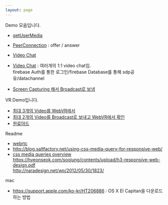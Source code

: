 ```yaml
---
layout: page
---
```


Demo 모음입니다.  

* [getUserMedia](https://jinfromkorea.github.io/hello-world/src/getusermedia/ "getUserMedia")  

* [PeerConnection](https://jinfromkorea.github.io/hello-world/src/peerconnection/ "PeerConnection with firebase") : offer / answer  

* [Video Chat](https://jinfromkorea.github.io/hello-world/src/peerconnection/v_chat.html "video call")  

* [Video Chat](/demo "WebRTC(video call) with firebase")  :  여러개의 1:1 video chat임.  
firebase Auth를 통한 로그인/firebase Database를 통해 sdp공유/datachannel

* [Screen Capturing 해서 Broadcast로 보냄](https://jinfromkorea.github.io/hello-world/src/multiconnection "WebVR")  

VR Demo입니다.  
* [최대 3개의 Video를 WebVR에서](https://jinfromkorea.github.io/hello-world/src/webvr-peerconnection "WebVR")  
* [최대 2개의 Video를 Broadcast로 보내고 WebVR에서 확인](https://jinfromkorea.github.io/hello-world/src/webvr-multiconnection "WebVR")  
* [원료야드](/demo/vr_yard.html "원료야드")

Readme  
* [webrtc](/readme/webrtc.html)
* http://blog.saltfactory.net/using-css-media-query-for-responsive-web/
* [css media queries overview](http://cssmediaqueries.com/overview.html) 
  https://hyeonseok.com/soojung/contents/upload/h3-responsive-web-design.pdf  
  http://naradesign.net/wp/2012/05/30/1823/  

mac 
* https://support.apple.com/ko-kr/HT206886 : OS X El Capitan을 다운로드하는 방법  